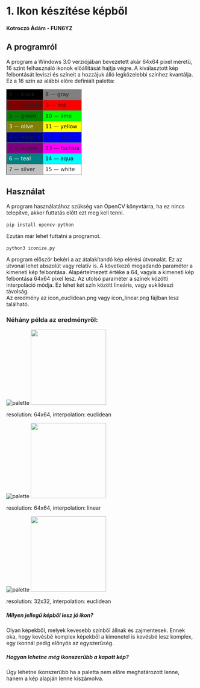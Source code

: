 # 1. Ikon készítése képből
#### Kotroczó Ádám - FUN6YZ

## A programról

A program a Windows 3.0 verziójában bevezetett akár 64x64 pixel méretű, 16 színt felhasználó ikonok előállítását hajtja végre. A kiválasztott kép felbontását leviszi és színeit a hozzájuk álló legközelebbi színhez kvantálja. Ez a 16 szín az alábbi előre definiált paletta:

<img src="palette.png" alt="palette" width="200"/>

## Használat

A program használatához szükség van OpenCV könyvtárra, ha ez nincs telepítve, akkor futtatás előtt ezt meg kell tenni.

```pip install opencv-python```

Ezután már lehet futtatni a programot.

```python3 iconize.py```

A program először bekéri a az átalakítandó kép elérési útvonalát. Ez az útvonal lehet abszolút vagy relatív is. A következő megadandó paraméter a kimeneti kép felbontása. Alapértelmezett értéke a 64, vagyis a kimeneti kép felbontása 64x64 pixel lesz. Az utolsó paraméter a színek közötti interpoláció módja. Ez lehet két szín között lineáris, vagy euklideszi távolság. <br> Az eredmény az icon_euclidean.png vagy icon_linear.png fájlban lesz található.

### Néhány példa az eredményről:

<img src="nature.png" alt="palette" width="200"/>
<img src="nature_euclidean.png" style="image-rendering: pixelated; width: 200px; height: 200px;">

resolution: 64x64, interpolation: euclidean

<img src="cat.png" alt="palette" width="200"/>
<img src="cat_euclidean.png" style="image-rendering: pixelated; width: 200px; height: 200px;">

resolution: 64x64, interpolation: linear

<img src="tux.png" alt="palette" width="200"/>
<img src="tux_euclidean.png" style="image-rendering: pixelated; width: 200px; height: 200px;">

resolution: 32x32, interpolation: euclidean


##### Milyen jellegű képből lesz jó ikon?

Olyan képekből, melyek kevesebb színből állnak és zajmentesek. Ennek oka, hogy kevésbé komplex képekből a kimenetel is kevésbé lesz komplex, egy ikonnál pedig előnyös az egyszerűség.

##### Hogyan lehetne még ikonszerűbb a kapott kép?

Úgy lehetne ikonszerűbb ha a paletta nem előre meghatározott lenne, hanem a kép alapján lenne kiszámolva.